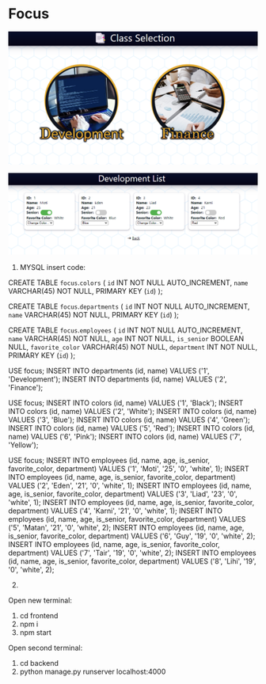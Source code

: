 # Focus

![Alt Text](preview1.png)

![Alt Text](preview2.png)

1. MYSQL insert code:

CREATE TABLE `focus`.`colors` (
    `id` INT NOT NULL AUTO_INCREMENT,
    `name` VARCHAR(45) NOT NULL,
    PRIMARY KEY (`id`)
);

CREATE TABLE `focus`.`departments` (
    `id` INT NOT NULL AUTO_INCREMENT,
    `name` VARCHAR(45) NOT NULL,
    PRIMARY KEY (`id`)
);

CREATE TABLE `focus`.`employees` (
    `id` INT NOT NULL AUTO_INCREMENT,
    `name` VARCHAR(45) NOT NULL,
    `age` INT NOT NULL,
    `is_senior` BOOLEAN NULL,
    `favorite_color` VARCHAR(45) NOT NULL,
    `department` INT NOT NULL,
      PRIMARY KEY (`id`)
);


USE focus;
INSERT INTO departments (id, name)
VALUES ('1', 'Development');
INSERT INTO departments (id, name)
VALUES ('2', 'Finance');

USE focus;
INSERT INTO colors (id, name)
VALUES ('1', 'Black');
INSERT INTO colors (id, name)
VALUES ('2', 'White');
INSERT INTO colors (id, name)
VALUES ('3', 'Blue');
INSERT INTO colors (id, name)
VALUES ('4', 'Green');
INSERT INTO colors (id, name)
VALUES ('5', 'Red');
INSERT INTO colors (id, name)
VALUES ('6', 'Pink');
INSERT INTO colors (id, name)
VALUES ('7', 'Yellow');

USE focus;
INSERT INTO employees (id, name, age, is_senior, favorite_color, department)
VALUES ('1', 'Moti', '25', '0', 'white', 1);
INSERT INTO employees (id, name, age, is_senior, favorite_color, department)
VALUES ('2', 'Eden', '21', '0', 'white', 1);
INSERT INTO employees (id, name, age, is_senior, favorite_color, department)
VALUES ('3', 'Liad', '23', '0', 'white', 1);
INSERT INTO employees (id, name, age, is_senior, favorite_color, department)
VALUES ('4', 'Karni', '21', '0', 'white', 1);
INSERT INTO employees (id, name, age, is_senior, favorite_color, department)
VALUES ('5', 'Matan', '21', '0', 'white', 2);
INSERT INTO employees (id, name, age, is_senior, favorite_color, department)
VALUES ('6', 'Guy', '19', '0', 'white', 2);
INSERT INTO employees (id, name, age, is_senior, favorite_color, department)
VALUES ('7', 'Tair', '19', '0', 'white', 2);
INSERT INTO employees (id, name, age, is_senior, favorite_color, department)
VALUES ('8', 'Lihi', '19', '0', 'white', 2);

2.
Open new terminal:
1) cd frontend
2) npm i
3) npm start

Open second terminal:
1) cd backend
2) python manage.py runserver localhost:4000

